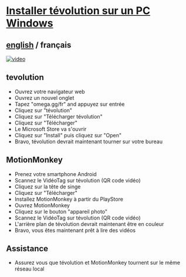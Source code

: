 # [Installer tévolution sur un PC Windows](../README.md)

## [english](../../../tevolution/install/windows.md) / français

[![video](https://i.ytimg.com/vi/AqnPh7wQHGU/maxresdefault.jpg)](https://www.youtube.com/watch?v=AqnPh7wQHGU)

## tevolution

- Ouvrez votre navigateur web
- Ouvrez un nouvel onglet
- Tapez "omega.gg/fr" and appuyez sur entrée
- Cliquez sur "tévolution"
- Cliquez sur "Télécharger tévolution"
- Cliquez sur "Télécharger"
- Le Microsoft Store va s'ouvrir
- Cliquez sur "Install" puis cliquez sur "Open"
- Bravo, tévolution devrait maintenant tourner sur votre bureau

## MotionMonkey

- Prenez votre smartphone Android
- Scannez le VidéoTag sur tévolution (QR code vidéo)
- Cliquez sur la tête de singe
- Cliquez sur "Télécharger"
- Installez MotionMonkey à partir du PlayStore
- Ouvrez MotionMonkey
- Cliquez sur le bouton "appareil photo"
- Scannez le VidéoTag sur tévolution (QR code vidéo)
- L'arrière plan de tévolution devrait maintenant être en couleur
- Bravo, vous êtes maintenant prêt à lire des vidéos

## Assistance

- Assurez vous que tévolution et MotionMonkey tournent sur le même réseau local
